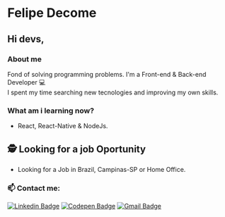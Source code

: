 # Felipe Decome

## Hi devs, 

### About me
Fond of solving programming problems.
I'm a Front-end & Back-end Developer :computer:
<br /> I spent my time searching new tecnologies and improving my own skills.

### What am i learning now?
- React, React-Native & NodeJs.

## 🕵 Looking for a job Oportunity
 - Looking for a Job in Brazil, Campinas-SP or Home Office.
 
 ### 📫 Contact me:
 [![Linkedin Badge](https://img.shields.io/badge/-FelipeDecome-blue?style=for-the-badge&logo=Linkedin&logoColor=white&link=https://www.linkedin.com/in/felipedecome)](https://www.linkedin.com/in/felipedecome)
 [![Codepen Badge](https://img.shields.io/badge/FelipeDecome-2c303a?style=for-the-badge&logo=Codepen&logoColor=white)](https://codepen.io/felipedecome)
 [![Gmail Badge](https://img.shields.io/badge/-decome.felipe@gmail.com-c14438?style=for-the-badge&logo=Gmail&logoColor=white&link=mailto:decome.felipe@gmail.com)](mailto:decome.felipe@gmail.com)
 
